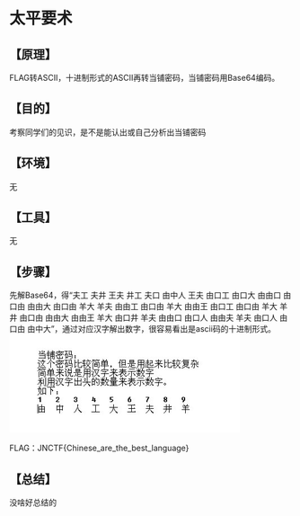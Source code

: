 # 太平要术
## **【原理】**

FLAG转ASCII，十进制形式的ASCII再转当铺密码，当铺密码用Base64编码。

## **【目的】**

考察同学们的见识，是不是能认出或自己分析出当铺密码

## **【环境】**

无

## **【工具】**

无

## **【步骤】**

先解Base64，得“夫工 夫井 王夫 井工 夫口 由中人 王夫 由口工 由口大 由由口 由口由 由由大 由口由 羊大 羊夫 由由工 由口由 羊大 由由王 由口工 由口由 羊大 羊井 由口由 由由大 由由王 羊大 由口井 羊夫 由由口 由口人 由由夫 羊夫 由口人 由口由 由中大”，通过对应汉字解出数字，很容易看出是ascii码的十进制形式。![39635edf8db1cb134cf387f9dd54564e90584b88](../太平要术/39635edf8db1cb134cf387f9dd54564e90584b88.jpg)

FLAG：JNCTF{Chinese_are_the_best_language}

## **【总结】**

没啥好总结的
